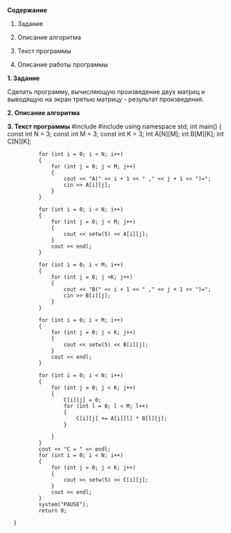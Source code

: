 __Содержание__

1. Задание

2. Описание алгоритма

3. Текст программы

4. Описание работы программы

 
 
  __1. Задание__

Сделать программу, вычисляющую произведение двух матриц и выводящую на экран третью матрицу - результат произведения.

 __2. Описание алгоритма__


 __3. Текст программы__
         #include <iostream>
         #include <iomanip>
         using namespace std;
         int main()
         {
             const int N = 3;
             const int M = 3;
             const int K = 3;
             int A[N][M];
             int B[M][K];
             int C[N][K];

              for (int i = 0; i < N; i++) 
              {
                  for (int j = 0; j < M; j++) 
                  {
                      cout << "A(" << i + 1 << " ," << j + 1 << ")=";
                      cin >> A[i][j];
                  }
              }

              for (int i = 0; i < N; i++) 
              {
                  for (int j = 0; j < M; j++) 
                  {
                      cout << setw(5) << A[i][j];
                  }
                  cout << endl;
              }

              for (int i = 0; i < M; i++) 
              {
                  for (int j = 0; j <K; j++) 
                  {
                      cout << "B(" << i + 1 << " ," << j + 1 << ")=";
                      cin >> B[i][j];
                  }
              }

              for (int i = 0; i < M; i++) 
              {
                  for (int j = 0; j < K; j++) 
                  {
                      cout << setw(5) << B[i][j];
                  }
                  cout << endl;
              }

              for (int i = 0; i < N; i++) 
              {
                  for (int j = 0; j < K; j++)
                  {
                      C[i][j] = 0;
                      for (int l = 0; l < M; l++) 
                      {
                          C[i][j] += A[i][l] * B[l][j];
                      }

                  }
              }
              cout << "C = " << endl;
              for (int i = 0; i < N; i++) 
              {
                  for (int j = 0; j < K; j++)
                  {
                      cout << setw(5) << C[i][j];
                  }
                  cout << endl;
              }
              system("PAUSE");
              return 0;

      }
